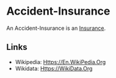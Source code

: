 # Accident-Insurance

An Accident-Insurance is an [Insurance](670046.md).

## Links

- Wikipedia: [Https://En.WikiPedia.Org](https://en.wikipedia.org/wiki/Accident_insurance)
- Wikidata: [Https://WikiData.Org](https://www.wikidata.org/wiki/Q2493211)
